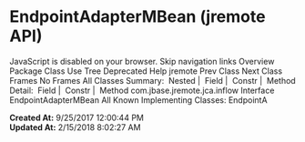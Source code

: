 # EndpointAdapterMBean (jremote   API)

JavaScript is disabled on your browser. Skip navigation links Overview Package Class Use Tree Deprecated Help jremote Prev Class Next Class Frames No Frames All Classes Summary:  Nested |  Field |  Constr |  Method Detail:  Field |  Constr |  Method com.jbase.jremote.jca.inflow Interface EndpointAdapterMBean All Known Implementing Classes: EndpointA  

**Created At:** 9/25/2017 12:00:44 PM  
**Updated At:** 2/15/2018 8:02:27 AM  

